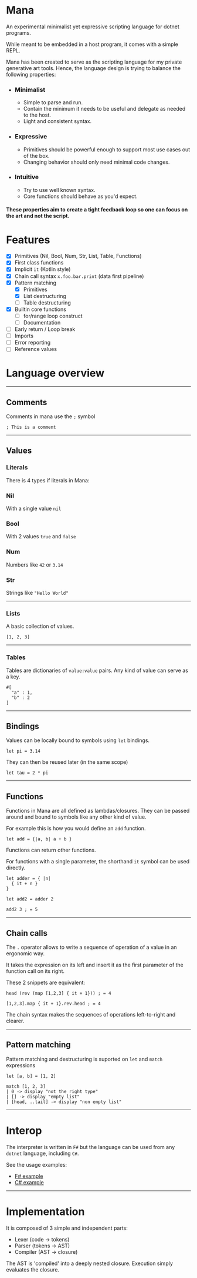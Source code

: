 # Mana

An experimental minimalist yet expressive scripting language for dotnet programs.

While meant to be embedded in a host program, it comes with a simple REPL.

Mana has been created to serve as the scripting language for my private generative art tools.
Hence, the language design is trying to balance the following properties:

- ### Minimalist
  - Simple to parse and run.
  - Contain the minimum it needs to be useful and delegate as needed to the host.
  - Light and consistent syntax.
- ### Expressive
  - Primitives should be powerful enough to support most use cases out of the box.
  - Changing behavior should only need minimal code changes.
- ### Intuitive
  - Try to use well known syntax.
  - Core functions should behave as you'd expect.

#### These properties aim to create a tight feedback loop so one can focus on the art and not the script.

# Features

- [x] Primitives (Nil, Bool, Num, Str, List, Table, Functions)
- [x] First class functions
- [x] Implicit `it` (Kotlin style)
- [x] Chain call syntax `x.foo.bar.print` (data first pipeline)
- [x] Pattern matching
  - [x] Primitives
  - [x] List destructuring
  - [ ] Table destructuring
- [x] Builtin core functions
  - [ ] for/range loop construct
  - [ ] Documentation
- [ ] Early return / Loop break
- [ ] Imports
- [ ] Error reporting
- [ ] Reference values

# Language overview

---

## Comments

Comments in mana use the `;` symbol

`; This is a comment`


---

## Values

### Literals

There is 4 types if literals in Mana:

### Nil
With a single value `nil`
### Bool
With 2 values `true` and `false`
### Num
Numbers like `42` or `3.14`
### Str
Strings like `"Hello World"`

---

### Lists

A basic collection of values.

```
[1, 2, 3]
```

---

### Tables

Tables are dictionaries of `value:value` pairs. Any kind of value can serve as a key.

```
#[
  "a" : 1,
  "b" : 2
]
```

---

## Bindings

Values can be locally bound to symbols using `let` bindings.

```
let pi = 3.14
```

They can then be reused later (in the same scope)

```
let tau = 2 * pi
```

---

## Functions

Functions in Mana are all defined as lambdas/closures.
They can be passed around and bound to symbols like any other kind of value.

For example this is how you would define an `add` function.

```
let add = {|a, b| a + b } 
```

Functions can return other functions.

For functions with a single parameter, the shorthand `it` symbol can be used directly.

```
let adder = { |n|
  { it + n } 
}

let add2 = adder 2

add2 3 ; = 5
```

---

## Chain calls

The `.` operator allows to write a sequence of operation of a value in an ergonomic way.

It takes the expression on its left and insert it as the first parameter of the function call on its right.

These 2 snippets are equivalent:

```
head (rev (map [1,2,3] { it + 1})) ; = 4
```
```
[1,2,3].map { it + 1}.rev.head ; = 4
```

The chain syntax makes the sequences of operations left-to-right and clearer.

---

## Pattern matching

Pattern matching and destructuring is suported on `let` and `match` expressions

```
let [a, b] = [1, 2]

match [1, 2, 3]
| 0 -> display "not the right type"
| [] -> display "empty list"
| [head, ..tail] -> display "non empty list"

```

---

# Interop

The interpreter is written in `F#` but the language can be used from any `dotnet` language, including `C#`.

See the usage examples:
- [F# example](Example%20Fsharp/Program.fs)
- [C# example](Example%20Csharp/Program.cs)

---

# Implementation

It is composed of 3 simple and independent parts:
- Lexer (code -> tokens)
- Parser (tokens -> AST)
- Compiler (AST -> closure)

The AST is 'compiled' into a deeply nested closure. Execution simply evaluates the closure.